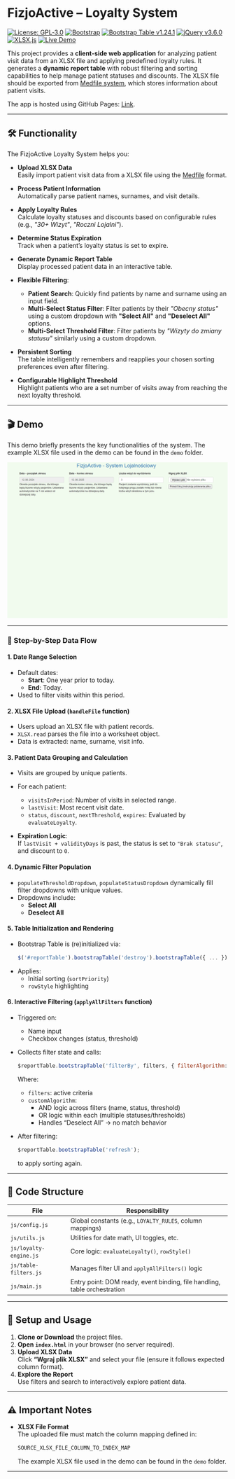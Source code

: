 # FizjoActive – Loyalty System

[![License: GPL‑3.0](https://img.shields.io/badge/License-GPL--3.0-blue.svg)](https://www.gnu.org/licenses/gpl-3.0)
[![Bootstrap](https://img.shields.io/badge/Bootstrap-3.4.1-purple?logo=bootstrap&logoColor=white)](https://getbootstrap.com/)
[![Bootstrap Table v1.24.1](https://img.shields.io/badge/Bootstrap_Table-1.24.1-blue?logo=bootstrap&logoColor=white)](https://bootstrap-table.com/)
[![jQuery v3.6.0](https://img.shields.io/badge/jQuery-3.6.0-blue?logo=jquery&logoColor=white)](https://jquery.com/)
[![XLSX.js](https://img.shields.io/badge/XLSX.js-supported-lightgrey?logo=javascript&logoColor=F7DF1E)](https://github.com/SheetJS/sheetjs)
[![Live Demo](https://img.shields.io/badge/Live_Demo-online-green?logo=github&logoColor=white)](https://danzigerrr.github.io/Automated-Patient-Loyalty-Tracker/)


This project provides a **client-side web application** for analyzing patient visit 
data from an XLSX file and applying predefined loyalty rules. 
It generates a **dynamic report table** with robust filtering and 
sorting capabilities to help manage patient statuses and discounts.
The XLSX file should be exported from [Medfile system](https://www.medfile.pl/), 
which stores information about patient visits.

The app is hosted using GitHub Pages: [Link](https://danzigerrr.github.io/Automated-Patient-Loyalty-Tracker/).

---

## 🛠️ Functionality

The FizjoActive Loyalty System helps you:

- **Upload XLSX Data**  
  Easily import patient visit data from a XLSX file using the [Medfile](https://www.medfile.pl/) format.

- **Process Patient Information**  
  Automatically parse patient names, surnames, and visit details.

- **Apply Loyalty Rules**  
  Calculate loyalty statuses and discounts based on configurable rules (e.g., *"30+ Wizyt"*, *"Roczni Lojalni"*).

- **Determine Status Expiration**  
  Track when a patient’s loyalty status is set to expire.

- **Generate Dynamic Report Table**  
  Display processed patient data in an interactive table.

- **Flexible Filtering**:
    - **Patient Search**: Quickly find patients by name and surname using an input field.
    - **Multi-Select Status Filter**: Filter patients by their _"Obecny status"_ using a custom dropdown with **"Select All"** and **"Deselect All"** options.
    - **Multi-Select Threshold Filter**: Filter patients by _"Wizyty do zmiany statusu"_ similarly using a custom dropdown.

- **Persistent Sorting**  
  The table intelligently remembers and reapplies your chosen sorting preferences even after filtering.

- **Configurable Highlight Threshold**  
  Highlight patients who are a set number of visits away from reaching the next loyalty threshold.

---

##  ️🎬 Demo
This demo briefly presents the key functionalities of the system.
The example XLSX file used in the demo can be found in the `demo` folder.

![Demo Animation](demo/Animation.gif)

---

### 🔄 Step-by-Step Data Flow

#### 1. **Date Range Selection**
- Default dates:
    - **Start**: One year prior to today.
    - **End**: Today.
- Used to filter visits within this period.

#### 2. **XLSX File Upload (`handleFile` function)**
- Users upload an XLSX file with patient records.
- `XLSX.read` parses the file into a worksheet object.
- Data is extracted: name, surname, visit info.

#### 3. **Patient Data Grouping and Calculation**
- Visits are grouped by unique patients.
- For each patient:
    - `visitsInPeriod`: Number of visits in selected range.
    - `lastVisit`: Most recent visit date.
    - `status`, `discount`, `nextThreshold`, `expires`: Evaluated by `evaluateLoyalty`.

- **Expiration Logic**:  
  If `lastVisit + validityDays` is past, the status is set to `"Brak statusu"`, and discount to `0`.

#### 4. **Dynamic Filter Population**
- `populateThresholdDropdown`, `populateStatusDropdown` dynamically fill filter dropdowns with unique values.
- Dropdowns include:
    - **Select All**
    - **Deselect All**

#### 5. **Table Initialization and Rendering**
- Bootstrap Table is (re)initialized via:
  ```js
  $('#reportTable').bootstrapTable('destroy').bootstrapTable({ ... });
  ```
- Applies:
    - Initial sorting (`sortPriority`)
    - `rowStyle` highlighting

#### 6. **Interactive Filtering (`applyAllFilters` function)**
- Triggered on:
    - Name input
    - Checkbox changes (status, threshold)
- Collects filter state and calls:
  ```js
  $reportTable.bootstrapTable('filterBy', filters, { filterAlgorithm: customAlgorithm });
  ```

  Where:
    - `filters`: active criteria
    - `customAlgorithm`:
        - AND logic across filters (name, status, threshold)
        - OR logic within each (multiple statuses/thresholds)
        - Handles “Deselect All” → no match behavior

- After filtering:
  ```js
  $reportTable.bootstrapTable('refresh');
  ```
  to apply sorting again.

---

## 📁 Code Structure

| File                  | Responsibility                                                                 |
|-----------------------|----------------------------------------------------------------------------------|
| `js/config.js`        | Global constants (e.g., `LOYALTY_RULES`, column mappings)                        |
| `js/utils.js`         | Utilities for date math, UI toggles, etc.                                       |
| `js/loyalty-engine.js`| Core logic: `evaluateLoyalty()`, `rowStyle()`                                  |
| `js/table-filters.js` | Manages filter UI and `applyAllFilters()` logic                                |
| `js/main.js`          | Entry point: DOM ready, event binding, file handling, table orchestration       |

---

## 🚀 Setup and Usage

1. **Clone or Download** the project files.
2. **Open `index.html`** in your browser (no server required).
3. **Upload XLSX Data**  
   Click **“Wgraj plik XLSX”** and select your file (ensure it follows expected column format).
4. **Explore the Report**  
   Use filters and search to interactively explore patient data.

---

## ⚠️ Important Notes

- **XLSX File Format**  
  The uploaded file must match the column mapping defined in:
  ```js
  SOURCE_XLSX_FILE_COLUMN_TO_INDEX_MAP
  ```
  The example XLSX file used in the demo can be found in the `demo` folder.

---
